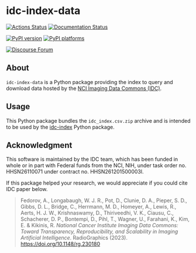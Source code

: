 # idc-index-data

[![Actions Status][actions-badge]][actions-link]
[![Documentation Status][rtd-badge]][rtd-link]

[![PyPI version][pypi-version]][pypi-link]
[![PyPI platforms][pypi-platforms]][pypi-link]

[![Discourse Forum][discourse-forum-badge]][discourse-forum-link]

<!-- SPHINX-START -->

## About

`idc-index-data` is a Python package providing the index to query and download
data hosted by the
[NCI Imaging Data Commons (IDC)](https://imaging.datacommons.cancer.gov).

## Usage

This Python package bundles the `idc_index.csv.zip` archive and is intended to
be used by the [idc-index](https://pypi.org/project/idc-index/) Python package.

## Acknowledgment

This software is maintained by the IDC team, which has been funded in whole or
in part with Federal funds from the NCI, NIH, under task order no. HHSN26110071
under contract no. HHSN261201500003l.

If this package helped your research, we would appreciate if you could cite IDC
paper below.

> Fedorov, A., Longabaugh, W. J. R., Pot, D., Clunie, D. A., Pieper, S. D.,
> Gibbs, D. L., Bridge, C., Herrmann, M. D., Homeyer, A., Lewis, R., Aerts, H.
> J. W., Krishnaswamy, D., Thiriveedhi, V. K., Ciausu, C., Schacherer, D. P.,
> Bontempi, D., Pihl, T., Wagner, U., Farahani, K., Kim, E. & Kikinis, R.
> _National Cancer Institute Imaging Data Commons: Toward Transparency,
> Reproducibility, and Scalability in Imaging Artificial Intelligence_.
> RadioGraphics (2023). https://doi.org/10.1148/rg.230180

<!-- prettier-ignore-start -->
[actions-badge]:            https://github.com/ImagingDataCommons/idc-index-data/workflows/CI/badge.svg
[actions-link]:             https://github.com/ImagingDataCommons/idc-index-data/actions
[discourse-forum-badge]: https://img.shields.io/discourse/https/discourse.canceridc.dev/status.svg
[discourse-forum-link]:  https://discourse.canceridc.dev/
[pypi-link]:                https://pypi.org/project/idc-index-data/
[pypi-platforms]:           https://img.shields.io/pypi/pyversions/idc-index-data
[pypi-version]:             https://img.shields.io/pypi/v/idc-index-data
[rtd-badge]:                https://readthedocs.org/projects/idc-index-data/badge/?version=latest
[rtd-link]:                 https://idc-index-data.readthedocs.io/en/latest/?badge=latest

<!-- prettier-ignore-end -->

